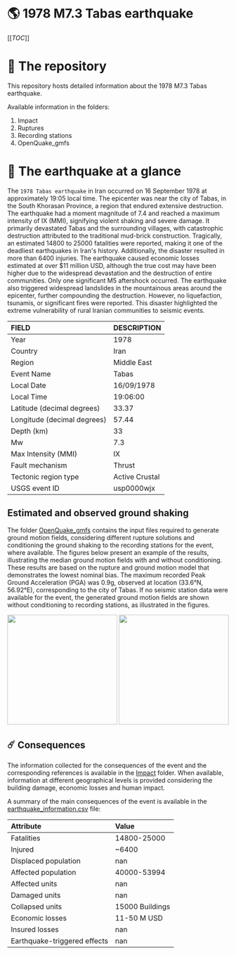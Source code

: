 # 🌎 1978 M7.3 Tabas earthquake
[[_TOC_]]

# 📂 The repository

This repository hosts detailed information about the 1978 M7.3 Tabas earthquake.

Available information in the folders:

1. Impact
2. Ruptures
3. Recording stations
4. OpenQuake_gmfs


# 🚀 The earthquake at a glance 

The `1978 Tabas earthquake` in Iran occurred on 16 September 1978 at approximately 19:05 local time. The epicenter was near the city of Tabas, in the South Khorasan Province, a region that endured extensive destruction. The earthquake had a moment magnitude of 7.4 and reached a maximum intensity of IX (MMI), signifying violent shaking and severe damage. It primarily devastated Tabas and the surrounding villages, with catastrophic destruction attributed to the traditional mud-brick construction. Tragically, an estimated 14800 to 25000 fatalities were reported, making it one of the deadliest earthquakes in Iran's history. Additionally, the disaster resulted in more than 6400 injuries. The earthquake caused economic losses estimated at over $11 million USD, although the true cost may have been higher due to the widespread devastation and the destruction of entire communities. Only one significant M5 aftershock occurred. The earthquake also triggered widespread landslides in the mountainous areas around the epicenter, further compounding the destruction. However, no liquefaction, tsunamis, or significant fires were reported. This disaster highlighted the extreme vulnerability of rural Iranian communities to seismic events.

| FIELD | DESCRIPTION |
|:-------|:-------------|
| Year | 1978 |
| Country | Iran |
| Region | Middle East |
| Event Name | Tabas |
| Local Date | 16/09/1978 |
| Local Time | 19:06:00 |
| Latitude (decimal degrees) | 33.37 |
| Longitude (decimal degrees) | 57.44 |
| Depth (km) | 33 |
| Mw | 7.3 |
| Max Intensity (MMI) | IX |
| Fault mechanism | Thrust |
| Tectonic region type | Active Crustal |
| USGS event ID | usp0000wjx |

## Estimated and observed ground shaking

The folder [OpenQuake_gmfs](./OpenQuake_gmfs/) contains the input files required to generate ground motion fields, considering different rupture solutions and conditioning the ground shaking to the recording stations for the event, where available. The figures below present an example of the results, illustrating the median ground motion fields with and without conditioning. These results are based on the rupture and ground motion model that demonstrates the lowest nominal bias. The maximum recorded Peak Ground Acceleration (PGA) was 0.9g, observed at location (33.6°N, 56.92°E), corresponding to the city of Tabas. If no seismic station data were available for the event, the generated ground motion fields are shown without conditioning to recording stations, as illustrated in the figures.

<img src="./4_OpenQuake_gmfs/median_gmf_stations_none.png" height="250">
<img src="./4_OpenQuake_gmfs/median_gmf_stations_seismic.png" height="250">

## ☄️ Consequences

The information collected for the consequences of the event and the corresponding references is available in the [Impact](./Impact) folder. When available, information at different geographical levels is provided considering the building damage, economic losses and human impact.

A summary of the main consequences of the event is available in the [earthquake_information.csv](./earthquake_information.csv) file:

| Attribute | Value |
|:-------|:-------------|
| Fatalities | 14800-25000 |
| Injured | ~6400 |
| Displaced population | nan |
| Affected population | 40000-53994 |
| Affected units | nan |
| Damaged units | nan |
| Collapsed units | 15000 Buildings |
| Economic losses | 11-50 M USD |
| Insured losses | nan |
| Earthquake-triggered effects | nan |